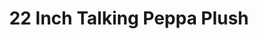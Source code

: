 ---
id: PE06595
title: 22 Inch Talking Peppa Plush
price:
    hkd: 329.9
    twd: 1299
dimensions:
    w: 30.0
    l: 23.0
    h: 55.0
    unit: cm
imgs: 
    - 'images/products/22-inch-talking-peppa-plush1.png'

---